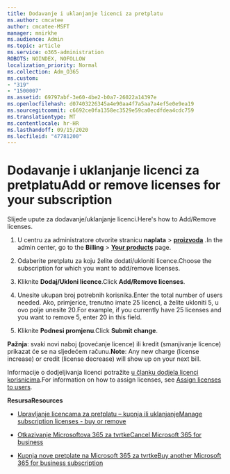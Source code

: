 ```yaml
---
title: Dodavanje i uklanjanje licenci za pretplatu
ms.author: cmcatee
author: cmcatee-MSFT
manager: mnirkhe
ms.audience: Admin
ms.topic: article
ms.service: o365-administration
ROBOTS: NOINDEX, NOFOLLOW
localization_priority: Normal
ms.collection: Adm_O365
ms.custom:
- "319"
- "1500007"
ms.assetid: 69797abf-3e60-4be2-b0a7-26022a14397e
ms.openlocfilehash: d07403226345a4e90aa4f7a5aa7a4ef5e0e9ea19
ms.sourcegitcommit: c6692ce0fa1358ec3529e59ca0ecdfdea4cdc759
ms.translationtype: MT
ms.contentlocale: hr-HR
ms.lasthandoff: 09/15/2020
ms.locfileid: "47781200"
---
```

# <a name="add-or-remove-licenses-for-your-subscription"></a><span data-ttu-id="b831f-102">Dodavanje i uklanjanje licenci za pretplatu</span><span class="sxs-lookup"><span data-stu-id="b831f-102">Add or remove licenses for your subscription</span></span>

<span data-ttu-id="b831f-103">Slijede upute za dodavanje/uklanjanje licenci.</span><span class="sxs-lookup"><span data-stu-id="b831f-103">Here's how to Add/Remove licenses.</span></span>
  
1. <span data-ttu-id="b831f-104">U centru za administratore otvorite stranicu **naplata** \> **[proizvoda](https://go.microsoft.com/fwlink/p/?linkid=842054)** .</span><span class="sxs-lookup"><span data-stu-id="b831f-104">In the admin center, go to the **Billing** \> **[Your products](https://go.microsoft.com/fwlink/p/?linkid=842054)** page.</span></span>

2. <span data-ttu-id="b831f-105">Odaberite pretplatu za koju želite dodati/ukloniti licence.</span><span class="sxs-lookup"><span data-stu-id="b831f-105">Choose the subscription for which you want to add/remove licenses.</span></span>

3. <span data-ttu-id="b831f-106">Kliknite **Dodaj/Ukloni licence**.</span><span class="sxs-lookup"><span data-stu-id="b831f-106">Click **Add/Remove licenses**.</span></span>

4. <span data-ttu-id="b831f-107">Unesite ukupan broj potrebnih korisnika.</span><span class="sxs-lookup"><span data-stu-id="b831f-107">Enter the total number of users needed.</span></span> <span data-ttu-id="b831f-108">Ako, primjerice, trenutno imate 25 licenci, a želite ukloniti 5, u ovo polje unesite 20.</span><span class="sxs-lookup"><span data-stu-id="b831f-108">For example, if you currently have 25 licenses and you want to remove 5, enter 20 in this field.</span></span>

5. <span data-ttu-id="b831f-109">Kliknite **Podnesi promjenu**.</span><span class="sxs-lookup"><span data-stu-id="b831f-109">Click **Submit change**.</span></span>

<span data-ttu-id="b831f-110">**Pažnja**: svaki novi naboj (povećanje licence) ili kredit (smanjivanje licence) prikazat će se na sljedećem računu.</span><span class="sxs-lookup"><span data-stu-id="b831f-110">**Note**: Any new charge (license increase) or credit (license decrease) will show up on your next bill.</span></span>

<span data-ttu-id="b831f-111">Informacije o dodjeljivanja licenci potražite [u članku dodjela licenci korisnicima](https://docs.microsoft.com/microsoft-365/admin/manage/assign-licenses-to-users).</span><span class="sxs-lookup"><span data-stu-id="b831f-111">For information on how to assign licenses, see [Assign licenses to users](https://docs.microsoft.com/microsoft-365/admin/manage/assign-licenses-to-users).</span></span>

<span data-ttu-id="b831f-112">**Resursa**</span><span class="sxs-lookup"><span data-stu-id="b831f-112">**Resources**</span></span>
  
- [<span data-ttu-id="b831f-113">Upravljanje licencama za pretplatu – kupnja ili uklanjanje</span><span class="sxs-lookup"><span data-stu-id="b831f-113">Manage subscription licenses - buy or remove</span></span>](https://docs.microsoft.com/microsoft-365/commerce/licenses/buy-licenses)

- [<span data-ttu-id="b831f-114">Otkazivanje Microsoftova 365 za tvrtke</span><span class="sxs-lookup"><span data-stu-id="b831f-114">Cancel Microsoft 365 for business</span></span>](https://support.office.com/article/Cancel-Office-365-for-business-b1bc0bef-4608-4601-813a-cdd9f746709a)

- [<span data-ttu-id="b831f-115">Kupnja nove pretplate na Microsoft 365 za tvrtke</span><span class="sxs-lookup"><span data-stu-id="b831f-115">Buy another Microsoft 365 for business subscription</span></span>](https://support.office.com/article/Buy-another-Office-365-for-business-subscription-fab3b86c-3359-4042-8692-5d4dc7550b7c)
